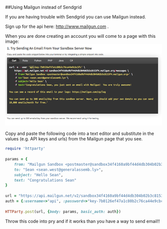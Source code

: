 ##Using Mailgun instead of Sendgrid

If you are having trouble with Sendgrid you can use Mailgun instead.

Sign up for the api here: http://www.mailgun.com .

When you are done creating an account you will come to a page with this image:
![Mailgun image](./mailgun.png)

Copy and paste the following code into a text editor and substitute in the values (e.g. API keys and urls) from the Mailgun page that you see.

```ruby
require 'httparty'

params = {
	from: "Mailgun Sandbox <postmaster@sandbox34f4160a9bf44d4db304b02b3c8153f4.mailgun.org>", 
	to: "Sean <sean.west@generalassemb.ly>", 
	subject: "Hello Sean", 
	text: "Congratulations Sean"
}

url = "https://api.mailgun.net/v2/sandbox34f4160a9bf44d4db304b02b3c8153f4.mailgun.org/messages"
auth = {:username=>"api", :password=>"key-7b0126ef47a1c80b2c76ca44e9cbc5fc"}

HTTParty.post(url, {body: params, basic_auth: auth})
```

Throw this code into pry and if it works than you have a way to send email!!

